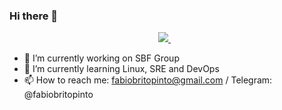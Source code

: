 ### Hi there 👋

<p align='center'>
  <a href="https://www.linkedin.com/in/fabiobritopinto/" target="_blank">
    <img src="https://img.shields.io/badge/linkedin-%230077B5.svg?&style=for-the-badge&logo=linkedin&logoColor=white" />
  </a>&nbsp;&nbsp;
</p>

- 🔭 I’m currently working on SBF Group
- 🌱 I’m currently learning Linux, SRE and DevOps
- 📫 How to reach me: fabiobritopinto@gmail.com / Telegram: @fabiobritopinto 

